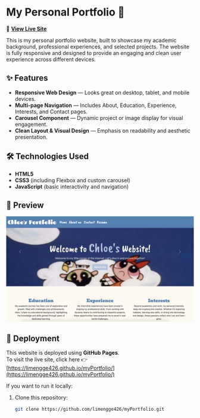 # My Personal Portfolio 🌟

🚀 **[View Live Site](https://limengge426.github.io/myPortfolio/)**

This is my personal portfolio website, built to showcase my academic background, professional experiences, and selected projects. The website is fully responsive and designed to provide an engaging and clean user experience across different devices.



## ✨ Features

- **Responsive Web Design** — Looks great on desktop, tablet, and mobile devices.
- **Multi-page Navigation** — Includes About, Education, Experience, Interests, and Contact pages.
- **Carousel Component** — Dynamic project or image display for visual engagement.
- **Clean Layout & Visual Design** — Emphasis on readability and aesthetic presentation.



## 🛠️ Technologies Used

- **HTML5**
- **CSS3** (including Flexbox and custom carousel)
- **JavaScript** (basic interactivity and navigation)



## 📸 Preview

![Portfolio Preview](./img/preview.png)




## 🚀 Deployment

This website is deployed using **GitHub Pages**.  
To visit the live site, click here 👉 [https://limengge426.github.io/myPortfolio/](https://limengge426.github.io/myPortfolio/)

If you want to run it locally:
1. Clone this repository:
   ```bash
   git clone https://github.com/limengge426/myPortfolio.git
